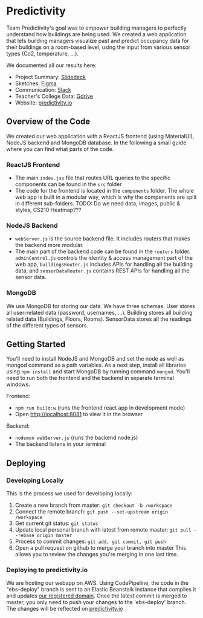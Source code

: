 # Predictivity

Team Predictivity's goal was to empower building managers to perfectly understand how buildings are being used. We created a web application that lets building managers visualize past and predict occupancy data for their buildings on a room-based level, using the input from various sensor types (Co2, temperature, ...). 

We documented all our results here:
- Project Summary: [Slidedeck](https://docs.google.com/presentation/d/1qpU_UKLbqJDZ6oZMdAlD6Jsx-QJ2avTraa9yf8MUtsM/edit?usp=sharing) 
- Sketches: [Figma](https://www.figma.com/file/wOsFS1qPWi37BpjUHW58na/CS210_Figma?node-id=0%3A1)
- Communication: 	[Slack](predictivityworkspace.slack.com)
- Teacher's College Data: [Gdrive](https://drive.google.com/open?id=1DFASDY-6bd1F9LfzzfqIgpeD1SUZT-J5)
- Website: [predictivity.io](http://predictivity.io/)

## Overview of the Code

We created our web application with a ReactJS frontend (using MaterialUI), NodeJS backend and MongoDB database. In the following a small guide where you can find what parts of the code.

### ReactJS Frontend ###
- The main `index.jsx` file that routes URL queries to the specific components can be found in the `src` folder
- The code for the frontend is located in the `components` folder. The whole web app is built in a modular way, which is why the compenents are split in different sub-folders.
TODO: Do we need data, images, public & styles, CS210 Heatmap???

### NodeJS Backend ###
- `webServer.js` is the source backend file. It includes routers that makes the backend more modular.
- The main part of the backend code can be found in the `routers` folder. `adminControl.js` controls the identity & access management part of the web app, `buildingsRouter.js` includes APIs for handling all the building data, and `sensorDataRouter.js` contains REST APIs for handling all the sensor data.

### MongoDB ###
We use MongoDB for storing our data. We have three schemas. User stores all user-related data (password, usernames, ...). Building stores all building related data (Buildings, Floors, Rooms). SensorData stores all the readings of the different types of sensors.


## Getting Started

You'll need to install NodeJS and MongoDB and set the node as well as mongod command as a path variables. As a next step, install all libraries using `npm install` and start MongoDB by running command `mongod`. You'll need to run both the frontend and the backend in separate terminal windows.

Frontend:

- `npm run build:w` (runs the frontend react app in development mode)
- Open [http://localhost:8081](http://localhost:8081) to view it in the browser

Backend:

- `nodemon webServer.js` (runs the backend node.js)
- The backend listens in your terminal

## Deploying

### Developing Locally
This is the process we used for developing locally:
1. Create a new branch from master: `git checkout -b /workspace`
2. Connect the remote branch: `git push --set-upstream origin /workspace`
3. Get current git status: `git status`
4. Update local personal branch with latest from remote master: `git pull --rebase origin master`
5. Process to commit changes: `git add, git commit, git push`
6.  Open a pull request on github to merge your branch into master This allows you to review the changes you're merging in one last time.

### Deploying to predictivity.io
We are hosting our webapp on AWS. Using CodePipeline, the code in the "ebs-deploy" branch is sent to an Elastic Beanstalk instance that compiles it and updates [our registered domain](www.predictivity.io). Once the latest commit is merged to master, you only need to push your changes to the 'ebs-deploy' branch. The changes will be reflected on [predictivity.io](www.predictivity.io)

